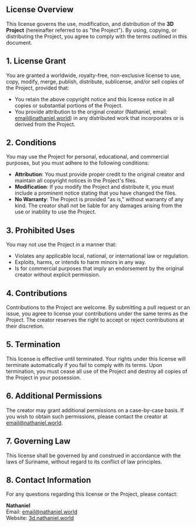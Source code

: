 ## License Overview

This license governs the use, modification, and distribution of the **3D Project** (hereinafter referred to as "the Project"). By using, copying, or distributing the Project, you agree to comply with the terms outlined in this document.

## 1. License Grant

You are granted a worldwide, royalty-free, non-exclusive license to use, copy, modify, merge, publish, distribute, sublicense, and/or sell copies of the Project, provided that:

- You retain the above copyright notice and this license notice in all copies or substantial portions of the Project.
- You provide attribution to the original creator (Nathaniel, email: [email@nathaniel.world](mailto:email@nathaniel.world)) in any distributed work that incorporates or is derived from the Project.

## 2. Conditions

You may use the Project for personal, educational, and commercial purposes, but you must adhere to the following conditions:

- **Attribution**: You must provide proper credit to the original creator and maintain all copyright notices in the Project's files.
- **Modification**: If you modify the Project and distribute it, you must include a prominent notice stating that you have changed the files.
- **No Warranty**: The Project is provided "as is," without warranty of any kind. The creator shall not be liable for any damages arising from the use or inability to use the Project.

## 3. Prohibited Uses

You may not use the Project in a manner that:

- Violates any applicable local, national, or international law or regulation.
- Exploits, harms, or intends to harm minors in any way.
- Is for commercial purposes that imply an endorsement by the original creator without explicit permission.

## 4. Contributions

Contributions to the Project are welcome. By submitting a pull request or an issue, you agree to license your contributions under the same terms as the Project. The creator reserves the right to accept or reject contributions at their discretion.

## 5. Termination

This license is effective until terminated. Your rights under this license will terminate automatically if you fail to comply with its terms. Upon termination, you must cease all use of the Project and destroy all copies of the Project in your possession.

## 6. Additional Permissions

The creator may grant additional permissions on a case-by-case basis. If you wish to obtain such permissions, please contact the creator at [email@nathaniel.world](mailto:email@nathaniel.world).

## 7. Governing Law

This license shall be governed by and construed in accordance with the laws of Suriname, without regard to its conflict of law principles.

## 8. Contact Information

For any questions regarding this license or the Project, please contact:

**Nathaniel**  
Email: [email@nathaniel.world](mailto:email@nathaniel.world)  
Website: [3d.nathaniel.world](https://3d.nathaniel.world)
